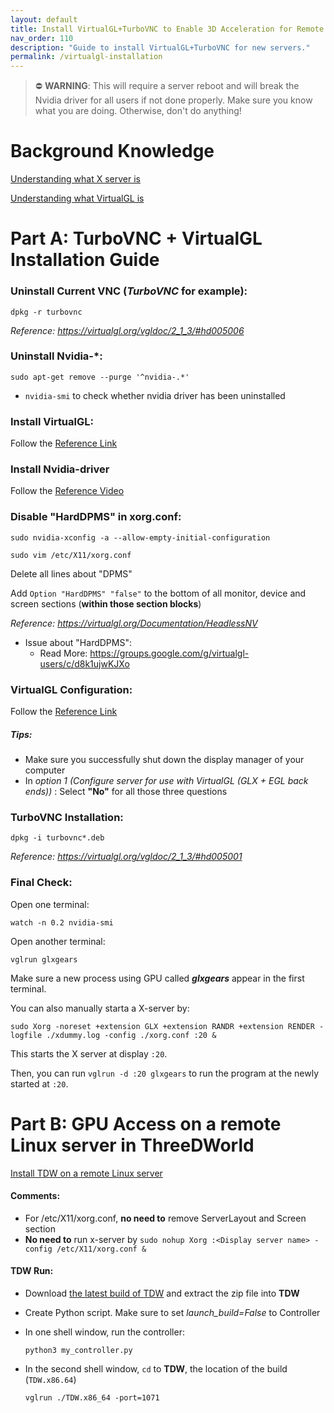 ```yaml
---
layout: default
title: Install VirtualGL+TurboVNC to Enable 3D Acceleration for Remote Access
nav_order: 110
description: "Guide to install VirtualGL+TurboVNC for new servers."
permalink: /virtualgl-installation
---
```

> ⛔️️ **WARNING**: This will require a server reboot and will break the Nvidia driver for all users if not done properly. Make sure you know what you are doing. Otherwise, don't do anything!

# Background Knowledge

[Understanding what X server is](https://www.youtube.com/playlist?list=PLXEcKYHTGBdQqfmIiyw6KueAFExDGVQbx)

[Understanding what VirtualGL is](https://virtualgl.org/About/Background)

# Part A: TurboVNC + VirtualGL Installation Guide

### Uninstall Current VNC (*TurboVNC* for example): 

```
dpkg -r turbovnc
```

*Reference: https://virtualgl.org/vgldoc/2_1_3/#hd005006*


### Uninstall Nvidia-*:

```
sudo apt-get remove --purge '^nvidia-.*'
```

- `nvidia-smi` to check whether nvidia driver has been uninstalled

### Install VirtualGL:

Follow the [Reference Link](https://rawcdn.githack.com/VirtualGL/virtualgl/3.0/doc/index.html#hd005001)


### Install Nvidia-driver

Follow the [Reference Video](https://www.youtube.com/watch?v=FAknvXs4M1w)



### Disable "HardDPMS" in xorg.conf:

```
sudo nvidia-xconfig -a --allow-empty-initial-configuration
```

```
sudo vim /etc/X11/xorg.conf
```

Delete all lines about "DPMS"

Add `Option "HardDPMS" "false"` to the bottom of all monitor, device and screen sections (**within those section blocks**)

*Reference: https://virtualgl.org/Documentation/HeadlessNV*

- Issue about "HardDPMS": 
    - Read More: https://groups.google.com/g/virtualgl-users/c/d8k1ujwKJXo



### VirtualGL Configuration:

Follow the [Reference Link](https://rawcdn.githack.com/VirtualGL/virtualgl/3.0/doc/index.html#hd006)

##### Tips:
- Make sure you successfully shut down the display manager of your computer
- In *option 1 (Configure server for use with VirtualGL (GLX + EGL back ends))* : Select **"No"** for all those three questions 


### TurboVNC Installation:

```dpkg -i turbovnc*.deb```

*Reference: https://virtualgl.org/vgldoc/2_1_3/#hd005001*


### Final Check:
Open one terminal:
```
watch -n 0.2 nvidia-smi 
```

Open another terminal:
```
vglrun glxgears
```

Make sure a new process using GPU called ***glxgears*** appear in the first terminal.

You can also manually starta a X-server by:
```
sudo Xorg -noreset +extension GLX +extension RANDR +extension RENDER -logfile ./xdummy.log -config ./xorg.conf :20 &
```
This starts the X server at display `:20`. 

Then, you can run `vglrun -d :20 glxgears` to run the program at the newly started at `:20`.


# Part B: GPU Access on a remote Linux server in ThreeDWorld

[Install TDW on a remote Linux server](https://github.com/threedworld-mit/tdw/blob/master/Documentation/lessons/setup/install.md#install-tdw-on-a-remote-linux-server)

#### Comments:
- For /etc/X11/xorg.conf, **no need to** remove ServerLayout and Screen section
- **No need to** run x-server by `sudo nohup Xorg :<Display server name> -config /etc/X11/xorg.conf & `

#### TDW Run:
- Download [the latest build of TDW](https://github.com/threedworld-mit/tdw/releases/latest/) and extract the zip file into **TDW**
- Create Python script. Make sure to set *launch_build=False* to Controller
- In one shell window, run the controller: 

  ```
  python3 my_controller.py
  ```

- In the second shell window, `cd` to **TDW**, the location of the build (`TDW.x86.64`)

  ```
  vglrun ./TDW.x86_64 -port=1071
  ```

